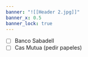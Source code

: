 ```yaml
---
banner: "![[Header 2.jpg]]"
banner_x: 0.5
banner_lock: true
---
```

- [ ] Banco Sabadell 
- [ ] Cas Mutua (pedir papeles) 
